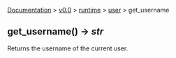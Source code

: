 [Documentation](/docs/documentation.md) >
 [v0.0](/docs/0.0/version.md) >
  [runtime](/docs/0.0/runtime/module.md) >
   [user](/docs/0.0/runtime/user/module.md) >
    get_username

## get_username() -> _str_

Returns the username of the current user.
